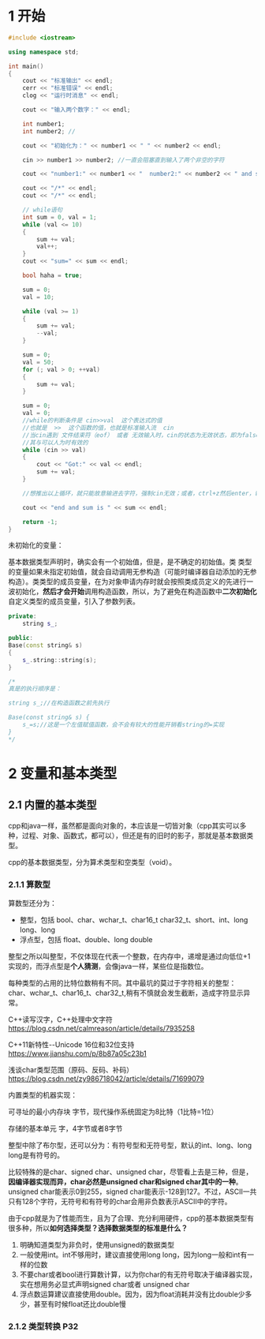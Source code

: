 # 1 开始

```cpp
#include <iostream>

using namespace std;

int main()
{
    cout << "标准输出" << endl;
    cerr << "标准错误" << endl;
    clog << "运行时消息" << endl;

    cout << "输入两个数字：" << endl;

    int number1;
    int number2; //

    cout << "初始化为：" << number1 << " " << number2 << endl;

    cin >> number1 >> number2; //一直会阻塞直到输入了两个非空的字符

    cout << "number1:" << number1 << "  number2:" << number2 << " and sum is " << number1 + number2 << endl;

    cout << "/*" << endl;
    cout << "/*" << endl;

    // while语句
    int sum = 0, val = 1;
    while (val <= 10)
    {
        sum += val;
        val++;
    }
    cout << "sum=" << sum << endl;

    bool haha = true;

    sum = 0;
    val = 10;

    while (val >= 1)
    {
        sum += val;
        --val;
    }

    sum = 0;
    val = 50;
    for (; val > 0; ++val)
    {
        sum += val;
    }

    sum = 0;
    val = 0;
    //while的判断条件是 cin>>val  这个表达式的值
    //也就是  >>  这个函数的值，也就是标准输入流  cin
    //当cin遇到 文件结束符（eof） 或者 无效输入时，cin的状态为无效状态，即为false
    //其与可以人为时有效的
    while (cin >> val)
    {
        cout << "Got:" << val << endl;
        sum += val;
    }

    //想推出以上循环，就只能故意输进去字符，强制cin无效；或者，ctrl+z然后enter，输入文件结束符

    cout << "end and sum is " << sum << endl;

    return -1;
}
```

未初始化的变量：

基本数据类型声明时，确实会有一个初始值，但是，是不确定的初始值。类 类型的变量如果未指定初始值，就会自动调用无参构造（可能时编译器自动添加的无参构造）。类类型的成员变量，在为对象申请内存时就会按照类成员定义的先进行一波初始化，**然后才会开始**调用构造函数，所以，为了避免在构造函数中**二次初始化**自定义类型的成员变量，引入了参数列表。

```cpp
private:
    string s_;

public:
Base(const string& s) 
{ 
    s_.string::string(s); 
} 

/* 
真是的执行顺序是：

string s_;//在构造函数之前先执行

Base(const string& s) { 
    s_=s;//这是一个左值赋值函数，会不会有较大的性能开销看string的=实现
} 
*/

```

# 2 变量和基本类型
## 2.1 内置的基本类型
cpp和java一样，虽然都是面向对象的，本应该是一切皆对象（cpp其实可以多种，过程、对象、函数式，都可以），但还是有的旧时的影子，那就是基本数据类型。

cpp的基本数据类型，分为算术类型和空类型（void）。

### 2.1.1 算数型
算数型还分为：
* 整型，包括 bool、char、wchar_t、char16_t char32_t、short、int、long long、long
* 浮点型，包括 float、double、long double

整型之所以叫整型，不仅体现在代表一个整数，在内存中，递增是通过向低位+1实现的，而浮点型是**个人猜测**，会像java一样，某些位是指数位。

每种类型的占用的比特位数稍有不同。其中最坑的莫过于字符相关的整型：char、wchar_t、char16_t、char32_t,稍有不慎就会发生截断，造成字符显示异常。

C++读写汉字，C++处理中文字符             https://blog.csdn.net/calmreason/article/details/7935258

C++11新特性--Unicode 16位和32位支持           https://www.jianshu.com/p/8b87a05c23b1

浅谈char类型范围（原码、反码、补码）       https://blog.csdn.net/zy986718042/article/details/71699079


内置类型的机器实现：

<!-- 补充实现 -->

可寻址的最小内存块  字节，现代操作系统固定为8比特（1比特=1位）

存储的基本单元  字，4字节或者8字节

整型中除了布尔型，还可以分为：有符号型和无符号型，默认的int、long、long long是有符号的。

比较特殊的是char、signed char、unsigned char，尽管看上去是三种，但是，**因编译器实现而异，char必然是unsigned char和signed char其中的一种**。unsigned char能表示0到255，signed char能表示-128到127。不过，ASCII一共只有128个字符，无符号和有符号的char会用非负数表示ASCII中的字符。

由于cpp就是为了性能而生，且为了合理、充分利用硬件，cpp的基本数据类型有很多种，所以**如何选择类型？选择数据类型的标准是什么？**

1. 明确知道类型为非负时，使用unsigned的数据类型
2. 一般使用int。int不够用时，建议直接使用long long，因为long一般和int有一样的位数
3. 不要char或者bool进行算数计算，以为你char的有无符号取决于编译器实现，实在想用务必显式声明signed char或者 unsigned char
4. 浮点数运算建议直接使用double。因为，因为float消耗并没有比double少多少，甚至有时候float还比double慢

### 2.1.2 类型转换   P32
